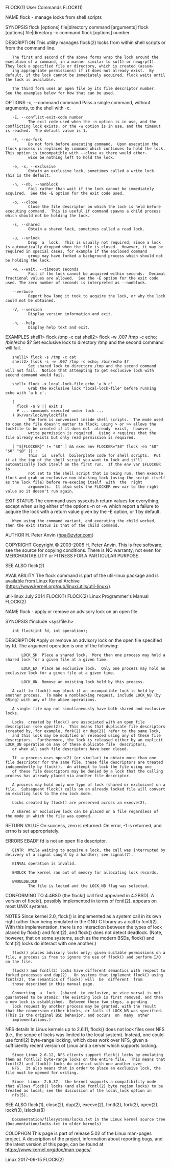 FLOCK(1)                                                                                        User Commands                                                                                        FLOCK(1)

NAME
       flock - manage locks from shell scripts

SYNOPSIS
       flock [options] file|directory command [arguments]
       flock [options] file|directory -c command
       flock [options] number

DESCRIPTION
       This utility manages flock(2) locks from within shell scripts or from the command line.

       The first and second of the above forms wrap the lock around the execution of a command, in a manner similar to su(1) or newgrp(1).  They lock a specified file or directory, which is created (assum‐
       ing appropriate permissions) if it does not already exist.  By default, if the lock cannot be immediately acquired, flock waits until the lock is available.

       The third form uses an open file by its file descriptor number.  See the examples below for how that can be used.

OPTIONS
       -c, --command command
              Pass a single command, without arguments, to the shell with -c.

       -E, --conflict-exit-code number
              The exit code used when the -n option is in use, and the conflicting lock exists, or the -w option is in use, and the timeout is reached.  The default value is 1.

       -F, --no-fork
              Do not fork before executing command.  Upon execution the flock process is replaced by command which continues to hold the lock. This option is incompatible with --close as there would other‐
              wise be nothing left to hold the lock.

       -e, -x, --exclusive
              Obtain an exclusive lock, sometimes called a write lock.  This is the default.

       -n, --nb, --nonblock
              Fail rather than wait if the lock cannot be immediately acquired.  See the -E option for the exit code used.

       -o, --close
              Close the file descriptor on which the lock is held before executing command.  This is useful if command spawns a child process which should not be holding the lock.

       -s, --shared
              Obtain a shared lock, sometimes called a read lock.

       -u, --unlock
              Drop  a  lock.  This is usually not required, since a lock is automatically dropped when the file is closed.  However, it may be required in special cases, for example if the enclosed command
              group may have forked a background process which should not be holding the lock.

       -w, --wait, --timeout seconds
              Fail if the lock cannot be acquired within seconds.  Decimal fractional values are allowed.  See the -E option for the exit code used. The zero number of seconds is interpreted as --nonblock.

       --verbose
              Report how long it took to acquire the lock, or why the lock could not be obtained.

       -V, --version
              Display version information and exit.

       -h, --help
              Display help text and exit.

EXAMPLES
       shell1> flock /tmp -c cat
       shell2> flock -w .007 /tmp -c echo; /bin/echo $?
              Set exclusive lock to directory /tmp and the second command will fail.

       shell1> flock -s /tmp -c cat
       shell2> flock -s -w .007 /tmp -c echo; /bin/echo $?
              Set shared lock to directory /tmp and the second command will not fail.  Notice that attempting to get exclusive lock with second command would fail.

       shell> flock -x local-lock-file echo 'a b c'
              Grab the exclusive lock "local-lock-file" before running echo with 'a b c'.

       (
         flock -n 9 || exit 1
         # ... commands executed under lock ...
       ) 9>/var/lock/mylockfile
              The form is convenient inside shell scripts.  The mode used to open the file doesn't matter to flock; using > or >> allows the lockfile to be created if it does not  already  exist,  however,
              write permission is required.  Using < requires that the file already exists but only read permission is required.

       [ "${FLOCKER}" != "$0" ] && exec env FLOCKER="$0" flock -en "$0" "$0" "$@" || :
              This  is  useful  boilerplate code for shell scripts.  Put it at the top of the shell script you want to lock and it'll automatically lock itself on the first run.  If the env var $FLOCKER is
              not set to the shell script that is being run, then execute flock and grab an exclusive non-blocking lock (using the script itself as the lock file) before re-execing itself  with  the  right
              arguments.  It also sets the FLOCKER env var to the right value so it doesn't run again.

EXIT STATUS
       The command uses sysexits.h return values for everything, except when using either of the options -n or -w which report a failure to acquire the lock with a return value given by the -E option, or 1
       by default.

       When using the command variant, and executing the child worked, then the exit status is that of the child command.

AUTHOR
       H. Peter Anvin ⟨hpa@zytor.com⟩

COPYRIGHT
       Copyright © 2003-2006 H. Peter Anvin.
       This is free software; see the source for copying conditions.  There is NO warranty; not even for MERCHANTABILITY or FITNESS FOR A PARTICULAR PURPOSE.

SEE ALSO
       flock(2)

AVAILABILITY
       The flock command is part of the util-linux package and is available from Linux Kernel Archive ⟨https://www.kernel.org/pub/linux/utils/util-linux/⟩.

util-linux                                                                                        July 2014                                                                                          FLOCK(1)
FLOCK(2)                                                                                  Linux Programmer's Manual                                                                                  FLOCK(2)

NAME
       flock - apply or remove an advisory lock on an open file

SYNOPSIS
       #include <sys/file.h>

       int flock(int fd, int operation);

DESCRIPTION
       Apply or remove an advisory lock on the open file specified by fd.  The argument operation is one of the following:

           LOCK_SH  Place a shared lock.  More than one process may hold a shared lock for a given file at a given time.

           LOCK_EX  Place an exclusive lock.  Only one process may hold an exclusive lock for a given file at a given time.

           LOCK_UN  Remove an existing lock held by this process.

       A call to flock() may block if an incompatible lock is held by another process.  To make a nonblocking request, include LOCK_NB (by ORing) with any of the above operations.

       A single file may not simultaneously have both shared and exclusive locks.

       Locks  created by flock() are associated with an open file description (see open(2)).  This means that duplicate file descriptors (created by, for example, fork(2) or dup(2)) refer to the same lock,
       and this lock may be modified or released using any of these file descriptors.  Furthermore, the lock is released either by an explicit LOCK_UN operation on any of these duplicate file  descriptors,
       or when all such file descriptors have been closed.

       If  a process uses open(2) (or similar) to obtain more than one file descriptor for the same file, these file descriptors are treated independently by flock().  An attempt to lock the file using one
       of these file descriptors may be denied by a lock that the calling process has already placed via another file descriptor.

       A process may hold only one type of lock (shared or exclusive) on a file.  Subsequent flock() calls on an already locked file will convert an existing lock to the new lock mode.

       Locks created by flock() are preserved across an execve(2).

       A shared or exclusive lock can be placed on a file regardless of the mode in which the file was opened.

RETURN VALUE
       On success, zero is returned.  On error, -1 is returned, and errno is set appropriately.

ERRORS
       EBADF  fd is not an open file descriptor.

       EINTR  While waiting to acquire a lock, the call was interrupted by delivery of a signal caught by a handler; see signal(7).

       EINVAL operation is invalid.

       ENOLCK The kernel ran out of memory for allocating lock records.

       EWOULDBLOCK
              The file is locked and the LOCK_NB flag was selected.

CONFORMING TO
       4.4BSD (the flock() call first appeared in 4.2BSD).  A version of flock(), possibly implemented in terms of fcntl(2), appears on most UNIX systems.

NOTES
       Since kernel 2.0, flock() is implemented as a system call in its own right rather than being emulated in the GNU C library as a call to fcntl(2).  With this implementation, there is  no  interaction
       between the types of lock placed by flock() and fcntl(2), and flock() does not detect deadlock.  (Note, however, that on some systems, such as the modern BSDs, flock() and fcntl(2) locks do interact
       with one another.)

       flock() places advisory locks only; given suitable permissions on a file, a process is free to ignore the use of flock() and perform I/O on the file.

       flock() and fcntl(2) locks have different semantics with respect to forked processes and dup(2).  On systems that implement flock() using fcntl(2), the semantics of flock() will  be  different  from
       those described in this manual page.

       Converting  a  lock  (shared  to exclusive, or vice versa) is not guaranteed to be atomic: the existing lock is first removed, and then a new lock is established.  Between these two steps, a pending
       lock request by another process may be granted, with the result that the conversion either blocks, or fails if LOCK_NB was specified.  (This is the original BSD behavior, and occurs  on  many  other
       implementations.)

   NFS details
       In  Linux  kernels up to 2.6.11, flock() does not lock files over NFS (i.e., the scope of locks was limited to the local system).  Instead, one could use fcntl(2) byte-range locking, which does work
       over NFS, given a sufficiently recent version of Linux and a server which supports locking.

       Since Linux 2.6.12, NFS clients support flock() locks by emulating them as fcntl(2) byte-range locks on the entire file.  This means that fcntl(2) and flock() locks do interact with one another over
       NFS.  It also means that in order to place an exclusive lock, the file must be opened for writing.

       Since  Linux  2.6.37,  the kernel supports a compatibility mode that allows flock() locks (and also fcntl(2) byte region locks) to be treated as local; see the discussion of the local_lock option in
       nfs(5).

SEE ALSO
       flock(1), close(2), dup(2), execve(2), fcntl(2), fork(2), open(2), lockf(3), lslocks(8)

       Documentation/filesystems/locks.txt in the Linux kernel source tree (Documentation/locks.txt in older kernels)

COLOPHON
       This page is part of release 5.02 of the Linux man-pages project.  A description of the project,  information  about  reporting  bugs,  and  the  latest  version  of  this  page,  can  be  found  at
       https://www.kernel.org/doc/man-pages/.

Linux                                                                                             2017-09-15                                                                                         FLOCK(2)
